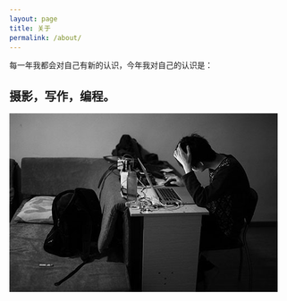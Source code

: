 ```yaml
---
layout: page
title: 关于
permalink: /about/
---
```


 每一年我都会对自己有新的认识，今年我对自己的认识是：

## 摄影，写作，编程。

![aboutMe](/res/images/aboutMe.jpeg)